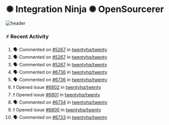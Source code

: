 
<h1 align="center">✺ Integration Ninja ✺ OpenSourcerer</h1>

![header](https://github.com/Nabhag8848/Nabhag8848/assets/65061890/3ecbdaa2-ea2a-4413-a40a-87945f5fb05a)

### :zap: Recent Activity

<!--START_SECTION:activity-->
1. 🗣 Commented on [#5267](https://github.com/twentyhq/twenty/issues/5267#issuecomment-2321141719) in [twentyhq/twenty](https://github.com/twentyhq/twenty)
2. 🗣 Commented on [#5267](https://github.com/twentyhq/twenty/issues/5267#issuecomment-2320931800) in [twentyhq/twenty](https://github.com/twentyhq/twenty)
3. 🗣 Commented on [#5267](https://github.com/twentyhq/twenty/issues/5267#issuecomment-2320917389) in [twentyhq/twenty](https://github.com/twentyhq/twenty)
4. 🗣 Commented on [#6736](https://github.com/twentyhq/twenty/pull/6736#issuecomment-2320686244) in [twentyhq/twenty](https://github.com/twentyhq/twenty)
5. 🗣 Commented on [#6736](https://github.com/twentyhq/twenty/pull/6736#issuecomment-2320669953) in [twentyhq/twenty](https://github.com/twentyhq/twenty)
6. ❗ Opened issue [#6802](https://github.com/twentyhq/twenty/issues/6802) in [twentyhq/twenty](https://github.com/twentyhq/twenty)
7. ❗ Opened issue [#6801](https://github.com/twentyhq/twenty/issues/6801) in [twentyhq/twenty](https://github.com/twentyhq/twenty)
8. 🗣 Commented on [#6734](https://github.com/twentyhq/twenty/issues/6734#issuecomment-2320469638) in [twentyhq/twenty](https://github.com/twentyhq/twenty)
9. ❗ Opened issue [#6800](https://github.com/twentyhq/twenty/issues/6800) in [twentyhq/twenty](https://github.com/twentyhq/twenty)
10. 🗣 Commented on [#6733](https://github.com/twentyhq/twenty/issues/6733#issuecomment-2320105297) in [twentyhq/twenty](https://github.com/twentyhq/twenty)
<!--END_SECTION:activity-->

  



